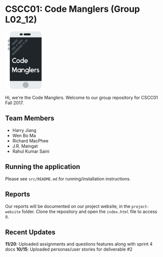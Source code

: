 # CSCC01: Code Manglers (Group L02_12)

<img src="project-website/img/logo.jpg" width="25%">

Hi, we're the Code Manglers. Welcome to our group repository for CSCC01 Fall 2017.

## Team Members
* Harry Jiang
* Wen Bo Ma
* Richard MacPhee
* J.R. Maingat
* Rahul Kumar Saini

## Running the application
Please see `src/README.md` for running/installation instructions.

## Reports
Our reports will be documented on our project website, in the `project-website` folder. Clone the repository and open the `index.html` file to access it.

## Recent Updates
**11/20**: Uploaded assignments and questions features along with sprint 4 docs
**10/15**: Uploaded personas/user stories for deliverable #2
